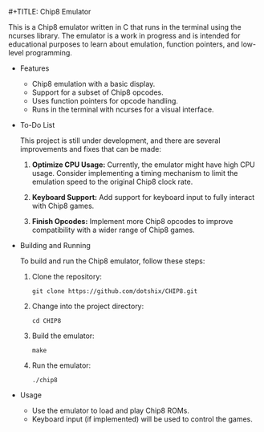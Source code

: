 #+TITLE: Chip8 Emulator

This is a Chip8 emulator written in C that runs in the terminal using the ncurses library. The emulator is a work in progress and is intended for educational purposes to learn about emulation, function pointers, and low-level programming.

* Features

  - Chip8 emulation with a basic display.
  - Support for a subset of Chip8 opcodes.
  - Uses function pointers for opcode handling.
  - Runs in the terminal with ncurses for a visual interface.

* To-Do List

  This project is still under development, and there are several improvements and fixes that can be made:

  1. **Optimize CPU Usage:** Currently, the emulator might have high CPU usage. Consider implementing a timing mechanism to limit the emulation speed to the original Chip8 clock rate.

  2. **Keyboard Support:** Add support for keyboard input to fully interact with Chip8 games.

  3. **Finish Opcodes:** Implement more Chip8 opcodes to improve compatibility with a wider range of Chip8 games.

* Building and Running

  To build and run the Chip8 emulator, follow these steps:

  1. Clone the repository:

     ```
     git clone https://github.com/dotshix/CHIP8.git
     ```

  2. Change into the project directory:

     ```
     cd CHIP8 
     ```

  3. Build the emulator:

     ```
     make
     ```

  4. Run the emulator:

     ```
     ./chip8
     ```

* Usage

  - Use the emulator to load and play Chip8 ROMs.
  - Keyboard input (if implemented) will be used to control the games.
